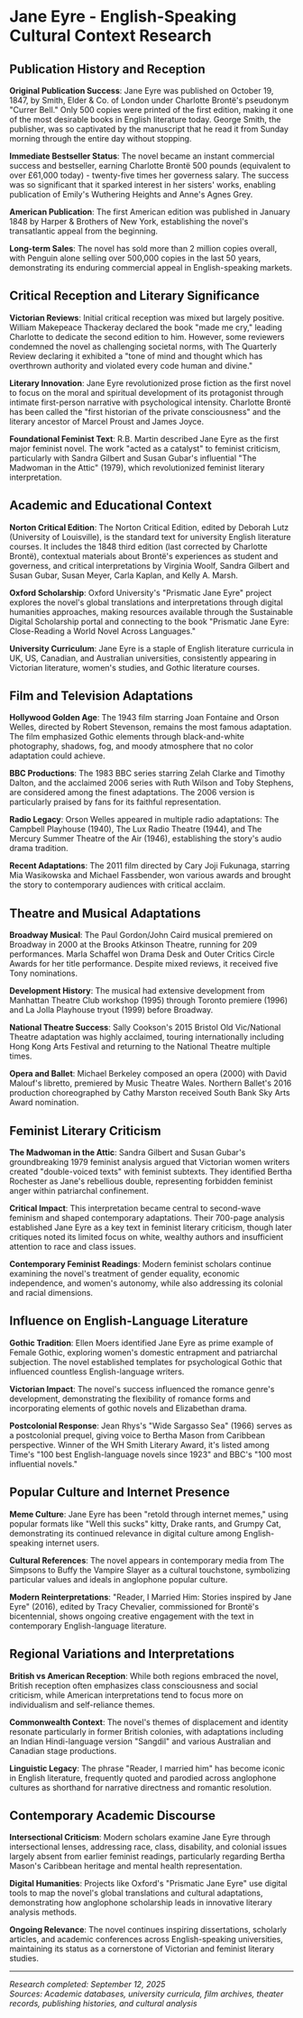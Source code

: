 # Jane Eyre - English-Speaking Cultural Context Research

## Publication History and Reception

**Original Publication Success**: Jane Eyre was published on October 19, 1847, by Smith, Elder & Co. of London under Charlotte Brontë's pseudonym "Currer Bell." Only 500 copies were printed of the first edition, making it one of the most desirable books in English literature today. George Smith, the publisher, was so captivated by the manuscript that he read it from Sunday morning through the entire day without stopping.

**Immediate Bestseller Status**: The novel became an instant commercial success and bestseller, earning Charlotte Brontë 500 pounds (equivalent to over £61,000 today) - twenty-five times her governess salary. The success was so significant that it sparked interest in her sisters' works, enabling publication of Emily's Wuthering Heights and Anne's Agnes Grey.

**American Publication**: The first American edition was published in January 1848 by Harper & Brothers of New York, establishing the novel's transatlantic appeal from the beginning.

**Long-term Sales**: The novel has sold more than 2 million copies overall, with Penguin alone selling over 500,000 copies in the last 50 years, demonstrating its enduring commercial appeal in English-speaking markets.

## Critical Reception and Literary Significance

**Victorian Reviews**: Initial critical reception was mixed but largely positive. William Makepeace Thackeray declared the book "made me cry," leading Charlotte to dedicate the second edition to him. However, some reviewers condemned the novel as challenging societal norms, with The Quarterly Review declaring it exhibited a "tone of mind and thought which has overthrown authority and violated every code human and divine."

**Literary Innovation**: Jane Eyre revolutionized prose fiction as the first novel to focus on the moral and spiritual development of its protagonist through intimate first-person narrative with psychological intensity. Charlotte Brontë has been called the "first historian of the private consciousness" and the literary ancestor of Marcel Proust and James Joyce.

**Foundational Feminist Text**: R.B. Martin described Jane Eyre as the first major feminist novel. The work "acted as a catalyst" to feminist criticism, particularly with Sandra Gilbert and Susan Gubar's influential "The Madwoman in the Attic" (1979), which revolutionized feminist literary interpretation.

## Academic and Educational Context

**Norton Critical Edition**: The Norton Critical Edition, edited by Deborah Lutz (University of Louisville), is the standard text for university English literature courses. It includes the 1848 third edition (last corrected by Charlotte Brontë), contextual materials about Brontë's experiences as student and governess, and critical interpretations by Virginia Woolf, Sandra Gilbert and Susan Gubar, Susan Meyer, Carla Kaplan, and Kelly A. Marsh.

**Oxford Scholarship**: Oxford University's "Prismatic Jane Eyre" project explores the novel's global translations and interpretations through digital humanities approaches, making resources available through the Sustainable Digital Scholarship portal and connecting to the book "Prismatic Jane Eyre: Close-Reading a World Novel Across Languages."

**University Curriculum**: Jane Eyre is a staple of English literature curricula in UK, US, Canadian, and Australian universities, consistently appearing in Victorian literature, women's studies, and Gothic literature courses.

## Film and Television Adaptations

**Hollywood Golden Age**: The 1943 film starring Joan Fontaine and Orson Welles, directed by Robert Stevenson, remains the most famous adaptation. The film emphasized Gothic elements through black-and-white photography, shadows, fog, and moody atmosphere that no color adaptation could achieve.

**BBC Productions**: The 1983 BBC series starring Zelah Clarke and Timothy Dalton, and the acclaimed 2006 series with Ruth Wilson and Toby Stephens, are considered among the finest adaptations. The 2006 version is particularly praised by fans for its faithful representation.

**Radio Legacy**: Orson Welles appeared in multiple radio adaptations: The Campbell Playhouse (1940), The Lux Radio Theatre (1944), and The Mercury Summer Theatre of the Air (1946), establishing the story's audio drama tradition.

**Recent Adaptations**: The 2011 film directed by Cary Joji Fukunaga, starring Mia Wasikowska and Michael Fassbender, won various awards and brought the story to contemporary audiences with critical acclaim.

## Theatre and Musical Adaptations

**Broadway Musical**: The Paul Gordon/John Caird musical premiered on Broadway in 2000 at the Brooks Atkinson Theatre, running for 209 performances. Marla Schaffel won Drama Desk and Outer Critics Circle Awards for her title performance. Despite mixed reviews, it received five Tony nominations.

**Development History**: The musical had extensive development from Manhattan Theatre Club workshop (1995) through Toronto premiere (1996) and La Jolla Playhouse tryout (1999) before Broadway.

**National Theatre Success**: Sally Cookson's 2015 Bristol Old Vic/National Theatre adaptation was highly acclaimed, touring internationally including Hong Kong Arts Festival and returning to the National Theatre multiple times.

**Opera and Ballet**: Michael Berkeley composed an opera (2000) with David Malouf's libretto, premiered by Music Theatre Wales. Northern Ballet's 2016 production choreographed by Cathy Marston received South Bank Sky Arts Award nomination.

## Feminist Literary Criticism

**The Madwoman in the Attic**: Sandra Gilbert and Susan Gubar's groundbreaking 1979 feminist analysis argued that Victorian women writers created "double-voiced texts" with feminist subtexts. They identified Bertha Rochester as Jane's rebellious double, representing forbidden feminist anger within patriarchal confinement.

**Critical Impact**: This interpretation became central to second-wave feminism and shaped contemporary adaptations. Their 700-page analysis established Jane Eyre as a key text in feminist literary criticism, though later critiques noted its limited focus on white, wealthy authors and insufficient attention to race and class issues.

**Contemporary Feminist Readings**: Modern feminist scholars continue examining the novel's treatment of gender equality, economic independence, and women's autonomy, while also addressing its colonial and racial dimensions.

## Influence on English-Language Literature

**Gothic Tradition**: Ellen Moers identified Jane Eyre as prime example of Female Gothic, exploring women's domestic entrapment and patriarchal subjection. The novel established templates for psychological Gothic that influenced countless English-language writers.

**Victorian Impact**: The novel's success influenced the romance genre's development, demonstrating the flexibility of romance forms and incorporating elements of gothic novels and Elizabethan drama.

**Postcolonial Response**: Jean Rhys's "Wide Sargasso Sea" (1966) serves as a postcolonial prequel, giving voice to Bertha Mason from Caribbean perspective. Winner of the WH Smith Literary Award, it's listed among Time's "100 best English-language novels since 1923" and BBC's "100 most influential novels."

## Popular Culture and Internet Presence

**Meme Culture**: Jane Eyre has been "retold through internet memes," using popular formats like "Well this sucks" kitty, Drake rants, and Grumpy Cat, demonstrating its continued relevance in digital culture among English-speaking internet users.

**Cultural References**: The novel appears in contemporary media from The Simpsons to Buffy the Vampire Slayer as a cultural touchstone, symbolizing particular values and ideals in anglophone popular culture.

**Modern Reinterpretations**: "Reader, I Married Him: Stories inspired by Jane Eyre" (2016), edited by Tracy Chevalier, commissioned for Brontë's bicentennial, shows ongoing creative engagement with the text in contemporary English-language literature.

## Regional Variations and Interpretations

**British vs American Reception**: While both regions embraced the novel, British reception often emphasizes class consciousness and social criticism, while American interpretations tend to focus more on individualism and self-reliance themes.

**Commonwealth Context**: The novel's themes of displacement and identity resonate particularly in former British colonies, with adaptations including an Indian Hindi-language version "Sangdil" and various Australian and Canadian stage productions.

**Linguistic Legacy**: The phrase "Reader, I married him" has become iconic in English literature, frequently quoted and parodied across anglophone cultures as shorthand for narrative directness and romantic resolution.

## Contemporary Academic Discourse

**Intersectional Criticism**: Modern scholars examine Jane Eyre through intersectional lenses, addressing race, class, disability, and colonial issues largely absent from earlier feminist readings, particularly regarding Bertha Mason's Caribbean heritage and mental health representation.

**Digital Humanities**: Projects like Oxford's "Prismatic Jane Eyre" use digital tools to map the novel's global translations and cultural adaptations, demonstrating how anglophone scholarship leads in innovative literary analysis methods.

**Ongoing Relevance**: The novel continues inspiring dissertations, scholarly articles, and academic conferences across English-speaking universities, maintaining its status as a cornerstone of Victorian and feminist literary studies.

---

*Research completed: September 12, 2025*  
*Sources: Academic databases, university curricula, film archives, theater records, publishing histories, and cultural analysis*